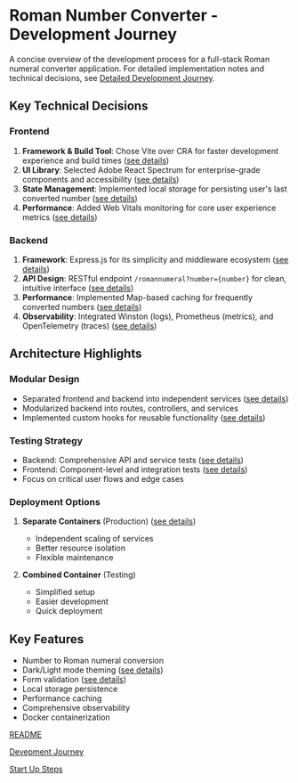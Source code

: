 # Roman Number Converter - Development Journey

A concise overview of the development process for a full-stack Roman numeral converter application. For detailed implementation notes and technical decisions, see [Detailed Development Journey](./DEVELOPMENT_JOURNEY.md).

## Key Technical Decisions

### Frontend
1. **Framework & Build Tool**: Chose Vite over CRA for faster development experience and build times ([see details](./DEVELOPMENT_JOURNEY.md#1-vite-configured-basic-react-app))
2. **UI Library**: Selected Adobe React Spectrum for enterprise-grade components and accessibility ([see details](./DEVELOPMENT_JOURNEY.md#2-added-adobe-react-spectrum-library))
3. **State Management**: Implemented local storage for persisting user's last converted number ([see details](./DEVELOPMENT_JOURNEY.md#71-frontend-would-remember-last-number-from-local-storage))
4. **Performance**: Added Web Vitals monitoring for core user experience metrics ([see details](./DEVELOPMENT_JOURNEY.md#102-added-observability---metrics-logs-and-traces-for-frontend-app))

### Backend
1. **Framework**: Express.js for its simplicity and middleware ecosystem ([see details](./DEVELOPMENT_JOURNEY.md#5-added-backend-api-with-roman-calc-and-setup-frontend-to-communicate-with-backend))
2. **API Design**: RESTful endpoint `/romannumeral?number={number}` for clean, intuitive interface ([see details](./DEVELOPMENT_JOURNEY.md#5-added-backend-api-with-roman-calc-and-setup-frontend-to-communicate-with-backend))
3. **Performance**: Implemented Map-based caching for frequently converted numbers ([see details](./DEVELOPMENT_JOURNEY.md#81-implemented-a-simple-map-based-cache-so-roman-conversion-logic-doesnt-have-to-be-run-everytime))
4. **Observability**: Integrated Winston (logs), Prometheus (metrics), and OpenTelemetry (traces) ([see details](./DEVELOPMENT_JOURNEY.md#101-added-observability---metrics-logs-and-traces-for-backend-services))

## Architecture Highlights

### Modular Design
- Separated frontend and backend into independent services ([see details](./DEVELOPMENT_JOURNEY.md#6-modularized-routes-for-future-expansion-and-depopulate-appjs))
- Modularized backend into routes, controllers, and services
- Implemented custom hooks for reusable functionality ([see details](./DEVELOPMENT_JOURNEY.md#72-created-a-localstorage-custom-hook-to-read-last-converted-number))

### Testing Strategy
- Backend: Comprehensive API and service tests ([see details](./DEVELOPMENT_JOURNEY.md#91-added-successfully-passing-tests-cases-for-backend-service))
- Frontend: Component-level and integration tests ([see details](./DEVELOPMENT_JOURNEY.md#92-added-minimal-successfully-passing-tests-cases-for-frontend-app))
- Focus on critical user flows and edge cases

### Deployment Options
1. **Separate Containers** (Production) ([see details](./DEVELOPMENT_JOURNEY.md#11-added-docker-containerization-for-standalone-backend-and-frontend-apps-also-full-stack))
   - Independent scaling of services
   - Better resource isolation
   - Flexible maintenance

2. **Combined Container** (Testing)
   - Simplified setup
   - Easier development
   - Quick deployment

## Key Features
- Number to Roman numeral conversion
- Dark/Light mode theming ([see details](./DEVELOPMENT_JOURNEY.md#4-added-header-and-theming-capability---dark-mode-and-light-mode))
- Form validation ([see details](./DEVELOPMENT_JOURNEY.md#3-added-form-validations-and-ready-for-backend-call))
- Local storage persistence
- Performance caching
- Comprehensive observability
- Docker containerization

[README](README.md)

[Devepment Journey](./DEVELOPMENT_JOURNEY.md)

[Start Up Steps](./START_UP.md)
